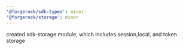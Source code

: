 ```yaml
---
'@forgerock/sdk-types': minor
'@forgerock/storage': minor
---
```


created sdk-storage module, which includes session,local, and token storage
